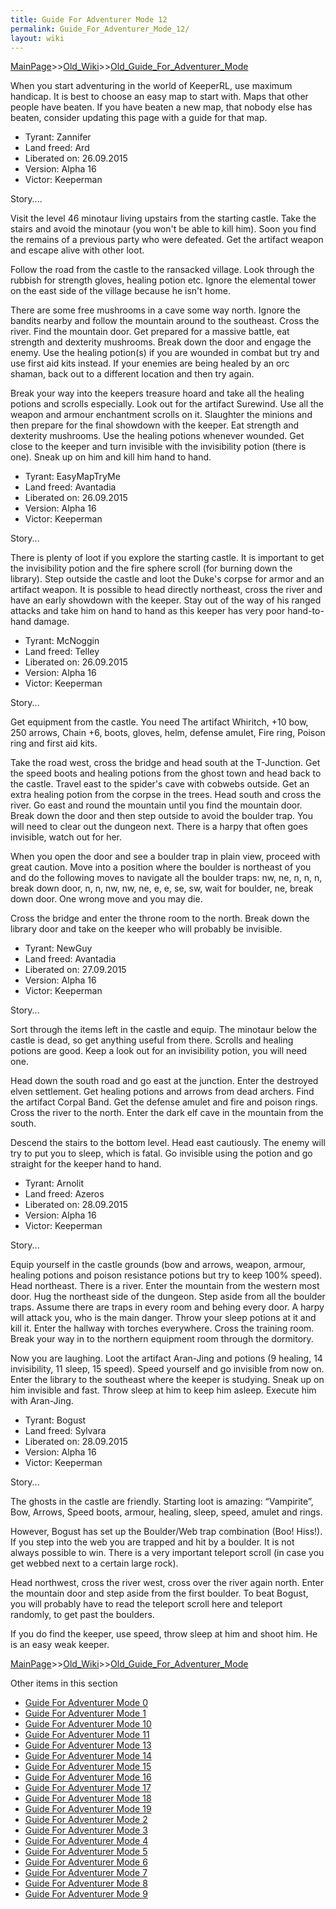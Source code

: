 ```yaml
---
title: Guide For Adventurer Mode 12
permalink: Guide_For_Adventurer_Mode_12/
layout: wiki
---
```


[MainPage](/keeperrl_wiki/ "wikilink")>>[Old_Wiki](/keeperrl_wiki/Old_Wiki "wikilink")>>[Old_Guide_For_Adventurer_Mode](/keeperrl_wiki/Old_Guide_For_Adventurer_Mode "wikilink")

When you start adventuring in the world of KeeperRL, use maximum handicap. It is best to choose an easy map to start with. Maps that other people have beaten. If you have beaten a new map, that nobody else has beaten, consider updating this page with a guide for that map.



* Tyrant:        Zannifer
* Land freed:    Ard
* Liberated on:  26.09.2015
* Version:       Alpha 16
* Victor:        Keeperman

Story....

Visit the level 46 minotaur living upstairs from the starting castle. Take the stairs and avoid the minotaur (you won't be able to kill him). Soon you find the remains of a previous party who were defeated. Get the artifact weapon and escape alive with other loot.

Follow the road from the castle to the ransacked village. Look through the rubbish for strength gloves, healing potion etc. Ignore the elemental tower on the east side of the village because he isn't home.

There are some free mushrooms in a cave some way north. Ignore the bandits nearby and follow the mountain around to the southeast. Cross the river. Find the mountain door. Get prepared for a massive battle, eat strength and dexterity mushrooms. Break down the door and engage the enemy. Use the healing potion(s) if you are wounded in combat but try and use first aid kits instead. If your enemies are being healed by an orc shaman, back out to a different location and then try again.

Break your way into the keepers treasure hoard and take all the healing potions and scrolls especially. Look out for the artifact Surewind. Use all the weapon and armour enchantment scrolls on it. Slaughter the minions and then prepare for the final showdown with the keeper. Eat strength and dexterity mushrooms. Use the healing potions whenever wounded. Get close to the keeper and turn invisible with the invisibility potion (there is one). Sneak up on him and kill him hand to hand.



* Tyrant:        EasyMapTryMe
* Land freed:    Avantadia
* Liberated on:  26.09.2015
* Version:       Alpha 16
* Victor:        Keeperman

Story...

There is plenty of loot if you explore the starting castle. It is important to get the invisibility potion and the fire sphere scroll (for burning down the library). Step outside the castle and loot the Duke's corpse for armor and an artifact weapon. It is possible to head directly northeast, cross the river and have an early showdown with the keeper. Stay out of the way of his ranged attacks and take him on hand to hand as this keeper has very poor hand-to-hand damage.



* Tyrant:        McNoggin
* Land freed:    Telley
* Liberated on:  26.09.2015
* Version:       Alpha 16
* Victor:        Keeperman

Story...

Get equipment from the castle. You need The artifact Whiritch, +10 bow, 250 arrows, Chain +6, boots, gloves, helm, defense amulet, Fire ring, Poison ring and first aid kits.

Take the road west, cross the bridge and head south at the T-Junction. Get the speed boots and healing potions from the ghost town and head back to the castle. Travel east to the spider's cave with cobwebs outside. Get an extra healing potion from the corpse in the trees.
Head south and cross the river. Go east and round the mountain until you find the mountain door. Break down the door and then step outside to avoid the boulder trap. You will need to clear out the dungeon next. There is a harpy that often goes invisible, watch out for her.

When you open the door and see a boulder trap in plain view, proceed with great caution. Move into a position where the boulder is northeast of you and do the following moves to navigate all the boulder traps: nw, ne, n, n, n, break down door, n, n, nw, nw, ne, e, e, se, sw, wait for boulder, ne, break down door. One wrong move and you may die.

Cross the bridge and enter the throne room to the north. Break down the library door and take on the keeper who will probably be invisible.



* Tyrant:        NewGuy
* Land freed:    Avantadia
* Liberated on:  27.09.2015
* Version:       Alpha 16
* Victor:        Keeperman

Story...

Sort through the items left in the castle and equip. The minotaur below the castle is dead, so get anything useful from there. Scrolls and healing potions are good. Keep a look out for an invisibility potion, you will need one.

Head down the south road and go east at the junction. Enter the destroyed elven settlement. Get healing potions and arrows from dead archers. Find the artifact Corpal Band. Get the defense amulet and fire and poison rings. Cross the river to the north. Enter the dark elf cave in the mountain from the south.

Descend the stairs to the bottom level. Head east cautiously. The enemy will try to put you to sleep, which is fatal. Go invisible using the potion and go straight for the keeper hand to hand.



* Tyrant:        Arnolit
* Land freed:    Azeros
* Liberated on:  28.09.2015
* Version:       Alpha 16
* Victor:        Keeperman

Story...

Equip yourself in the castle grounds (bow and arrows, weapon, armour, healing potions and poison resistance potions but try to keep 100% speed). Head northeast. There is a river. Enter the mountain from the western most door. Hug the northeast side of the dungeon. Step aside from all the boulder traps. Assume there are traps in every room and behing every door. A harpy will attack you, who is the main danger. Throw your sleep potions at it and kill it. Enter the hallway with torches everywhere. Cross the training room. Break your way in to the northern equipment room through the dormitory.

Now you are laughing. Loot the artifact Aran-Jing and potions (9 healing, 14 invisibility, 11 sleep, 15 speed). Speed yourself and go invisible from now on. Enter the library to the southeast where the keeper is studying. Sneak up on him invisible and fast. Throw sleep at him to keep him asleep. Execute him with Aran-Jing.



* Tyrant:        Bogust
* Land freed:    Sylvara
* Liberated on:  28.09.2015
* Version:       Alpha 16
* Victor:        Keeperman

Story...

The ghosts in the castle are friendly. Starting loot is amazing: “Vampirite”, Bow, Arrows, Speed boots, armour, healing, sleep, speed, amulet and rings. 

However, Bogust has set up the Boulder/Web trap combination (Boo! Hiss!).  If you step into the web you are trapped and hit by a boulder. It is not always possible to win. There is a very important teleport scroll (in case you get webbed next to a certain large rock). 

Head northwest, cross the river west, cross over the river again north. Enter the mountain door and step aside from the first boulder. To beat Bogust, you will probably have to read the teleport scroll here and teleport randomly, to get past the boulders. 

If you do find the keeper, use speed, throw sleep at him and shoot him. He is an easy weak keeper.

[MainPage](/keeperrl_wiki/ "wikilink")>>[Old_Wiki](/keeperrl_wiki/Old_Wiki "wikilink")>>[Old_Guide_For_Adventurer_Mode](/keeperrl_wiki/Old_Guide_For_Adventurer_Mode "wikilink")

Other items in this section
-    [Guide For Adventurer Mode 0](/keeperrl_wiki/Guide_For_Adventurer_Mode_0 "wikilink")
-    [Guide For Adventurer Mode 1](/keeperrl_wiki/Guide_For_Adventurer_Mode_1 "wikilink")
-    [Guide For Adventurer Mode 10](/keeperrl_wiki/Guide_For_Adventurer_Mode_10 "wikilink")
-    [Guide For Adventurer Mode 11](/keeperrl_wiki/Guide_For_Adventurer_Mode_11 "wikilink")
-    [Guide For Adventurer Mode 13](/keeperrl_wiki/Guide_For_Adventurer_Mode_13 "wikilink")
-    [Guide For Adventurer Mode 14](/keeperrl_wiki/Guide_For_Adventurer_Mode_14 "wikilink")
-    [Guide For Adventurer Mode 15](/keeperrl_wiki/Guide_For_Adventurer_Mode_15 "wikilink")
-    [Guide For Adventurer Mode 16](/keeperrl_wiki/Guide_For_Adventurer_Mode_16 "wikilink")
-    [Guide For Adventurer Mode 17](/keeperrl_wiki/Guide_For_Adventurer_Mode_17 "wikilink")
-    [Guide For Adventurer Mode 18](/keeperrl_wiki/Guide_For_Adventurer_Mode_18 "wikilink")
-    [Guide For Adventurer Mode 19](/keeperrl_wiki/Guide_For_Adventurer_Mode_19 "wikilink")
-    [Guide For Adventurer Mode 2](/keeperrl_wiki/Guide_For_Adventurer_Mode_2 "wikilink")
-    [Guide For Adventurer Mode 3](/keeperrl_wiki/Guide_For_Adventurer_Mode_3 "wikilink")
-    [Guide For Adventurer Mode 4](/keeperrl_wiki/Guide_For_Adventurer_Mode_4 "wikilink")
-    [Guide For Adventurer Mode 5](/keeperrl_wiki/Guide_For_Adventurer_Mode_5 "wikilink")
-    [Guide For Adventurer Mode 6](/keeperrl_wiki/Guide_For_Adventurer_Mode_6 "wikilink")
-    [Guide For Adventurer Mode 7](/keeperrl_wiki/Guide_For_Adventurer_Mode_7 "wikilink")
-    [Guide For Adventurer Mode 8](/keeperrl_wiki/Guide_For_Adventurer_Mode_8 "wikilink")
-    [Guide For Adventurer Mode 9](/keeperrl_wiki/Guide_For_Adventurer_Mode_9 "wikilink")
